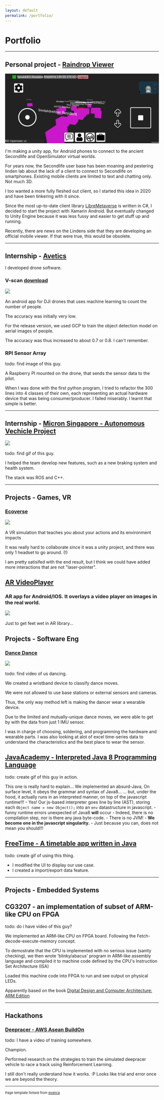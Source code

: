 ```yaml
---
layout: default
permalink: /portfolio/
---
```

# Portfolio

---

## Personal project - [Raindrop Viewer](https://github.com/RaindropViewer/RaindropViewer)

<img src="https://raw.githubusercontent.com/RaindropViewer/RaindropViewer/main/docs/image/game.jpg">

I'm making a unity app, for Android phones to connect to the ancient Secondlife and OpenSimulator virtual worlds. 

For years now, the Secondlife user base has been moaning and pestering linden lab about the lack of a client to connect to Secondlife on smartphones. Existing mobile clients are limited to text and chatting only. Not much 3D. 

I too wanted a more fully fleshed out client, so I started this idea in 2020 and have been tinkering with it since.

Since the most up-to-date client library [LibreMetaverse](https://github.com/cinderblocks/libremetaverse) is written in C#, I decided to start the project with Xamarin Android. But eventually changed to Unity Engine  because it was less fussy and easier to get stuff up and running. 

Recently, there are news on the Lindens side that they are developing an official mobile viewer. If that were true, this would be obsolete. 

---

## Internship - [Avetics](https://avetics.com)

I developed drone software.

### V-scan [download](https://play.google.com/store/apps/details?id=com.avetics.vscan)

<img src="../images/vscan2.png?raw=true"/>

An android app for DJI drones that uses machine learning to count the number of people.

The accuracy was initially very low.

For the release version, we used GCP to train the object detection model on aerial images of people.

The accuracy was thus increased to about 0.7 or 0.8. I can't remember.

### RPI Sensor Array 

todo: find image of this guy.

A Raspberry PI mounted on the drone, that sends the sensor data to the pilot.

When I was done with the first python program, I tried to refactor the 300 lines into 4 classes of their own, each representing an actual hardware device that was being consumer/producer. I failed miserably. I learnt that simple is better. 


---
## Internship - [Micron Singapore - Autonomous Vechicle Project](https://in.micron.com/about/blog/2019/august/accelerating-intelligence-harnessing-singapore-strength)


<img src="https://media-www.micron.com/-/media/client/global/images/blogs/featured-blog-post-images/2019/singapore.jpg?h=4000&la=en-IN&w=6000&rev=f19b8476807c416a9a2ad7b2f12d0980&hash=DEC4C39871489F7B14251AE8A16A675B"/>

todo: find gif of this guy.

I helped the team develop new features, such as a new braking system and health system. 

The stack was ROS and C++.

---

## Projects - Games, VR
### [Ecoverse ](https://github.com/jessicax941/cs4240-project) 

<img src="../images/ecoverse.png?raw=true"/>


A VR simulation that teaches you about your actions and its environment impacts

It was really hard to collaborate since it was a unity project, and there was only 1 headset to go around. (!)

I am pretty satisifed with the end result, but I think we could have added more interactions that are not "laser-pointer".

## [AR VideoPlayer ](https://github.com/alexiscatnip/cs4240_lab3/tree/master) 
### AR app for Android/IOS. It overlays a video player on images in the real world.

<img src = "../images/ar_video_player_cropped.gif" width="500">

Just to get feet wet in AR library...

## Projects - Software Eng
### [Dance Dance ](https://drive.google.com/file/d/17ecJp5Q0vSZ1ftSUzEVI7GfrJb4E2CSB/view?usp=sharing) 

<img src="../images/dancedance.PNG?raw=true"/>

todo: find video of us dancing.

We created a wristband device to classify dance moves.

We were not allowed to use base stations or external sensors and cameras.

Thus, the only way method left is making the dancer wear a wearable device.

Due to the limited and mutually-unique dance moves, we were able to get by with the data from just 1 IMU sensor.  

I was in charge of choosing, soldering, and programming the hardware and wearable parts. I was also looking at alot of excel time-series data to understand the characteristics and the best place to wear the sensor. 

## [JavaAcademy - **Interpreted** Java 8 Programming Language](https://github.com/nus-cs4215/x-slang-t4-kyh-ac)

todo: create gif of this guy in action.

This one is really hard to explain...
We implemented an absurd-Java, 
On surface level, it obeys the grammar and syntax of Java8...
... but, under the hood, it actually runs in an interpreted manner, on top of the javascript runtime!!!
         -  Yes! Our js-based interpreter goes line by line (AST), storing each `Object name = new Object();` into an `env` datastructure in javascript.
         -  funny runtime errors unexpected of Java8 **will** occur
      -  Indeed, there is no compilation step, nor is there any java byte-code.
         -  There is no JVM!
      -  **We become one in the javascript singularity.**
      -  Just because you can, does not mean you should!!!

## [FreeTime - A timetable app written in Java](https://github.com/CS2113-AY1819S1-W13-1/main) 

todo: create gif of using this thing.

- I modified the UI to display our use case.
- I created a import/export data feature.

---

## Projects - Embedded Systems

## CG3207 - an implementation of subset of ARM-like CPU on FPGA

todo: do i have video of this guy?

We implemented an ARM-like CPU on FPGA board. Following the Fetch-decode-execute-memory concept. 

To demostrate that the CPU is implemented with no serious issue (sanity checking), we then wrote 'blinky/abacus' program in ARM-like assembly language and compiled it to machine code defined by the CPU's Instruction Set Architecture (ISA) 

Loaded this machine code into FPGA to run and see output on physical LEDs.

Apparently based on the book [Digital Design and Computer Architecture: ARM Edition](https://dl.acm.org/doi/10.5555/2815529)

---

## Hackathons

### [Deepracer - AWS Asean BuildOn](https://buildonasean.com/awsdeepracer/linkId=91225082/)

todo: I have a video of training somewhere.

Champion.

Performed research on the strategies to train the simulated deepracer vehicle to race a track using Reinforcement Learning. 

I still don't really understand how it works. :P Looks like trial and error once we are beyond the theory.


---
<p style="font-size:11px">Page template forked from <a href="https://github.com/evanca/quick-portfolio">evanca</a></p>
<!-- Remove above link if you don't want to attibute -->
